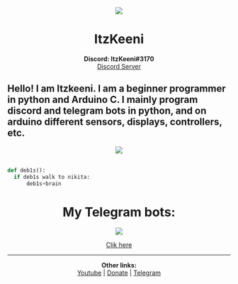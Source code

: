 <p align="center">
  <img src="https://gifdb.com/images/thumbnail/discord-wumpus-waving-hello-3bdkhulls6c3f3to.gif">
</p>

<h1 align="center">
  <b>ItzKeeni</b>
</h1>

<p align="center">
  <b>Discord: ItzKeeni#3170</b><br>
  <a href="https://discord.gg/zn5usa2GAc">Discord Server</a>


## Hello! I am Itzkeeni. I am a beginner programmer in python and Arduino C. I mainly program discord and telegram bots in python, and on arduino different sensors, displays, controllers, etc.

<p align="center">
    <img src="https://media.discordapp.net/attachments/863751311698165770/1031137532420821082/unknown_4.png">

<br clear="left"/>
<br>

```python
def deb1s():
  if deb1s walk to nikita:
      deb1s+brain
```      

<h1 align="center">
  <b>My Telegram bots:</b>
</h1>

<p align="center">
    <img src="https://cdn.discordapp.com/attachments/863751311698165770/1031136134962622545/unknown.png">

 <p align="center">   
    <a href="https://t.me/GoodTelegaBot">Clik here</a>

___

<p align="center">
  <b>Other links: </b><br>
  <a href="https://www.youtube.com/channel/UCM6InRH22Xno8nywrZnbhLA">Youtube</a> |
  <a href="https://www.donationalerts.com/r/keenioff">Donate</a> |
  <a href="https://t.me/keenitelega">Telegram</a>
  <br><br>
</p>

